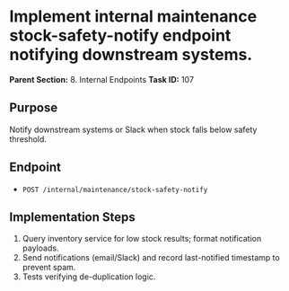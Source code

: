 # Implement internal maintenance stock-safety-notify endpoint notifying downstream systems.

**Parent Section:** 8. Internal Endpoints
**Task ID:** 107

## Purpose
Notify downstream systems or Slack when stock falls below safety threshold.

## Endpoint
- `POST /internal/maintenance/stock-safety-notify`

## Implementation Steps
1. Query inventory service for low stock results; format notification payloads.
2. Send notifications (email/Slack) and record last-notified timestamp to prevent spam.
3. Tests verifying de-duplication logic.
